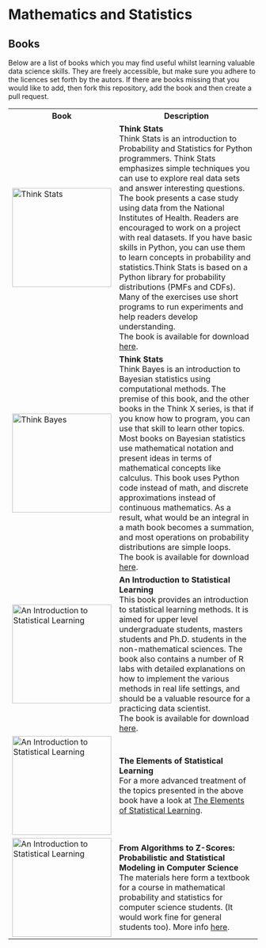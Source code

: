 # Mathematics and Statistics

## Books 

Below are a list of books which you may find useful whilst learning valuable data science skills. They are freely accessible, but make sure you adhere to the licences set forth by the autors. If there are books missing that you would like to add, then fork this repository, add the book and then create a pull request.

 <table style="width:100%">
  <tr>
    <th>Book</th>
    <th>Description</th>
  </tr>
  <tr>
    <td><a href="http://greenteapress.com/wp/think-stats-2e/" target="_blank"><img src="http://greenteapress.com/thinkstats2/thinkstats2cover.jpg" alt="Think Stats" width="200"/></a></td>
    <td><b>Think Stats</b><br>Think Stats is an introduction to Probability and Statistics for Python programmers.
    Think Stats emphasizes simple techniques you can use to explore real data sets and answer interesting questions. The book presents a case study using data from the National Institutes of Health. Readers are encouraged to work on a project with real datasets. If you have basic skills in Python, you can use them to learn concepts in probability and statistics.Think Stats is based on a Python library for probability distributions (PMFs and CDFs). Many of the exercises use short programs to run experiments and help readers develop understanding.
	<br>The book is available for download <a href="http://greenteapress.com/wp/think-stats-2e/" target="_blank">here</a>.
    </td>
  </tr>
  <tr>
    <td><a href="http://greenteapress.com/wp/think-bayes/" target="_blank"><img src="http://www.greenteapress.com/thinkbayes/think_bayes_cover_medium.png" alt="Think Bayes" width="200"/></a></td>
    <td><b>Think Stats</b><br>Think Bayes is an introduction to Bayesian statistics using computational methods. The premise of this book, and the other books in the Think X series, is that if you know how to program, you can use that skill to learn other topics. Most books on Bayesian statistics use mathematical notation and present ideas in terms of mathematical concepts like calculus. This book uses Python code instead of math, and discrete approximations instead of continuous mathematics. As a result, what would be an integral in a math book becomes a summation, and most operations on probability distributions are simple loops.
    <br>The book is available for download <a href="http://greenteapress.com/wp/think-bayes/" target="_blank">here</a>.
    </td>
  </tr>
  <tr>
    <td><a href="http://www-bcf.usc.edu/~gareth/ISL/" target="_blank"><img src="http://www-bcf.usc.edu/~gareth/ISL/ISL%20Cover%202.jpg" alt="An Introduction to Statistical Learning" width="200"/></a></td>
    <td><b>An Introduction to Statistical Learning</b><br>This book provides an introduction to statistical learning methods. It is aimed for upper level undergraduate students, masters students and Ph.D. students in the non-mathematical sciences. The book also contains a number of R labs with detailed explanations on how to implement the various methods in real life settings, and should be a valuable resource for a practicing data scientist.
    <br>The book is available for download <a href="http://www-bcf.usc.edu/~gareth/ISL/" target="_blank">here</a>.
    </td>
  </tr>
  <tr>
    <td><a href="http://statweb.stanford.edu/~tibs/ElemStatLearn/" target="_blank"><img src="http://statweb.stanford.edu/~tibs/ElemStatLearn/CoverII_small.jpg" alt="An Introduction to Statistical Learning" width="200"/></a></td>
    <td><b>The Elements of Statistical Learning</b><br>For a more advanced treatment of the topics presented in the above book have a look at <a href="http://statweb.stanford.edu/~tibs/ElemStatLearn/" target="_blank">The Elements of Statistical Learning</a>.</td>
  </tr>
  <tr>
    <td><a href="http://heather.cs.ucdavis.edu/probstatbook" target="_blank"><img src="http://heather.cs.ucdavis.edu/~matloff/132/PLN/Cover.gif" alt="An Introduction to Statistical Learning" width="200"/></a></td>
    <td><b>From Algorithms to Z-Scores: Probabilistic and Statistical Modeling in Computer Science</b><br>The materials here form a textbook for a course in mathematical probability and statistics for computer science students. (It would work fine for general students too). More info <a href="http://heather.cs.ucdavis.edu/probstatbook" target="_blank">here</a>.</td>
  </tr>
</table> 